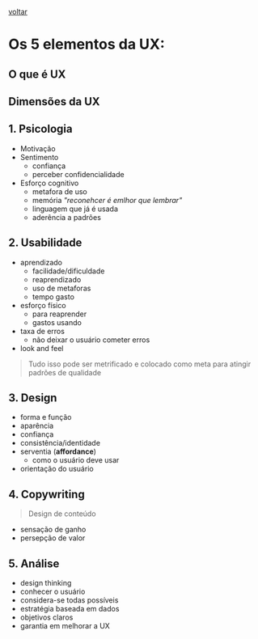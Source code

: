 [voltar](./index.md)

# Os 5 elementos da UX: 

## O que é UX

## Dimensões da UX

## 1. Psicologia

- Motivação
- Sentimento
    - confiança
    - perceber confidencialidade
- Esforço cognitivo
  - metafora de uso
  - memória *"reconehcer é emlhor que lembrar"*
  - linguagem que já é usada
  - aderência a padrões

## 2. Usabilidade

- aprendizado
  - facilidade/dificuldade
  - reaprendizado
  - uso de metaforas
  - tempo gasto
- esforço físico
  - para reaprender
  - gastos usando
- taxa de erros
  - não deixar o usuário cometer erros
- look and feel

> Tudo isso pode ser metrificado e colocado como meta para atingir padrões de qualidade

## 3. Design

- forma e função
- aparência 
- confiança
- consistência/identidade
- serventia (**affordance**)
  - como o usuário deve usar
- orientação do usuário

## 4. Copywriting

> Design de conteúdo

- sensação de ganho
- persepção de valor

## 5. Análise

- design thinking
- conhecer o usuário
- considera-se todas possíveis 
- estratégia baseada em dados
- objetivos claros
- garantia em melhorar a UX
